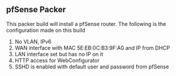 ## pfSense Packer

This packer build will install a pfSense router. The following is the configuration made on this build

1. No VLAN, IPv6
2. WAN interface with MAC 5E:EB:0C:B3:9F:A0 and IP from DHCP
3. LAN interface set but has no IP on it
4. HTTP access for WebConfigurator
5. SSHD is enabled with default user and password from pfSense

